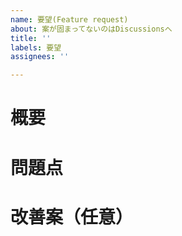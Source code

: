 ```yaml
---
name: 要望(Feature request)
about: 案が固まってないのはDiscussionsへ
title: ''
labels: 要望
assignees: ''

---
```


# 概要

# 問題点

# 改善案（任意）
